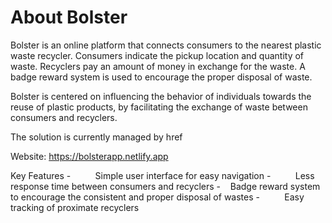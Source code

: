 # About Bolster


Bolster is an online platform that connects consumers to the nearest plastic waste recycler. Consumers indicate the pickup location and quantity of waste. Recyclers pay an amount of money in exchange for the waste. A badge reward system is used to encourage the proper disposal of waste.

Bolster is centered on influencing the behavior of individuals towards the reuse of plastic products, by facilitating the exchange of waste between consumers and recyclers.

The solution is currently managed by href

Website: https://bolsterapp.netlify.app

Key Features
-          Simple user interface for easy navigation
-          Less response time between consumers and recyclers
-    Badge reward system to encourage the consistent and proper disposal of wastes
-          Easy tracking of proximate recyclers
